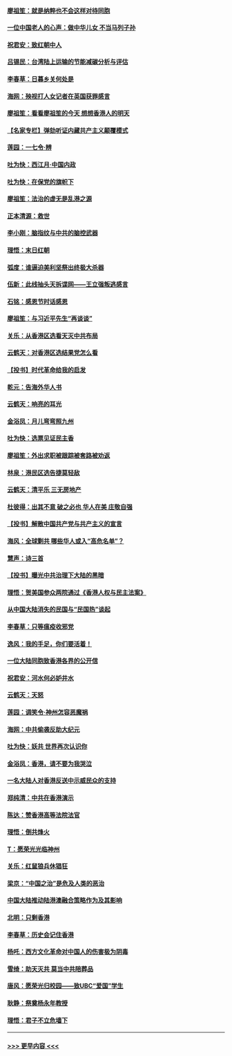 #### [廖祖笙：就是纳粹也不会这样对待同胞](../pages/nsc993/n11697658.md?t=12040555) 
#### [一位中国老人的心声：做中华儿女 不当马列子孙](../pages/nsc993/n11697525.md?t=12040555) 
#### [祝君安：致红朝中人](../pages/nsc993/n11697518.md?t=12040555) 
#### [吕锡民：台湾陆上运输的节能减碳分析与评估](../pages/nsc993/n11694983.md?t=12040555) 
#### [李春草：日暮乡关何处是](../pages/nsc993/n11694805.md?t=12040555) 
#### [海网：殃视打人女记者在英国获罪感言](../pages/nsc993/n11693832.md?t=12040555) 
#### [廖祖笙：看看廖祖笙的今天 想想香港人的明天](../pages/nsc993/n11693707.md?t=12040555) 
#### [【名家专栏】弹劾听证内藏共产主义颠覆模式](../pages/nsc993/n11693563.md?t=12040555) 
#### [莲园：一七令‧辨](../pages/nsc993/n11692558.md?t=12040555) 
#### [吐为快：西江月·中国内政](../pages/nsc993/n11692071.md?t=12040555) 
#### [吐为快：在保党的旗帜下](../pages/nsc993/n11691188.md?t=12040555) 
#### [廖祖笙：法治的虚无是乱港之源](../pages/nsc993/n11690605.md?t=12040555) 
#### [正本清源：救世](../pages/nsc993/n11689134.md?t=12040555) 
#### [李小刚：脑指纹与中共的脑控武器](../pages/nsc993/n11688900.md?t=12040555) 
#### [理悟：末日红朝](../pages/nsc993/n11688829.md?t=12040555) 
#### [弧度：谁逼迫美利坚祭出终极大杀器](../pages/nsc993/n11688735.md?t=12040555) 
#### [伍新：此线抽头天拆谍网——王立强叛逃感言](../pages/nsc993/n11687981.md?t=12040555) 
#### [石铭：感恩节时话感恩](../pages/nsc993/n11687568.md?t=12040555) 
#### [廖祖笙：与习近平先生“再谈谈”](../pages/nsc993/n11687005.md?t=12040555) 
#### [关乐：从香港区选看天灭中共布局](../pages/nsc993/n11686647.md?t=12040555) 
#### [云鹤天：对香港区选结果党怎么看](../pages/nsc993/n11686216.md?t=12040555) 
#### [【投书】时代革命给我的启发](../pages/nsc993/n11684287.md?t=12040555) 
#### [乾元：告海外华人书](../pages/nsc993/n11684044.md?t=12040555) 
#### [云鹤天：响亮的耳光](../pages/nsc993/n11684254.md?t=12040555) 
#### [金浴凤：月儿弯弯照九州](../pages/nsc993/n11684231.md?t=12040555) 
#### [吐为快：选票见证民主香](../pages/nsc993/n11684206.md?t=12040555) 
#### [廖祖笙：外出求职被跟踪被套路被劝返](../pages/nsc993/n11683874.md?t=12040555) 
#### [林泉：港民区选告捷莫轻敌](../pages/nsc993/n11683930.md?t=12040555) 
#### [云鹤天：清平乐 三无房地产](../pages/nsc993/n11681521.md?t=12040555) 
#### [杜彼得：出其不意 破之必也 华人在美 庄敬自强](../pages/nsc993/n11679554.md?t=12040555) 
#### [【投书】解散中国共产党与共产主义的宣言](../pages/nsc993/n11679177.md?t=12040555) 
#### [海风：全球剿共 哪些华人或入“高危名单”？](../pages/nsc993/n11678617.md?t=12040555) 
#### [慧声：诗三首](../pages/nsc993/n11678848.md?t=12040555) 
#### [【投书】曝光中共治理下大陆的黑暗](../pages/nsc993/n11678674.md?t=12040555) 
#### [理悟：贺美国参众两院通过《香港人权与民主法案》](../pages/nsc993/n11678104.md?t=12040555) 
#### [从中国大陆消失的民国与“民国热”谈起](../pages/nsc993/n11678075.md?t=12040555) 
#### [李春草：只等瘟疫收邪党](../pages/nsc993/n11677308.md?t=12040555) 
#### [逸风：我的手足，你们要活着！](../pages/nsc993/n11676352.md?t=12040555) 
#### [一位大陆同胞致香港各界的公开信](../pages/nsc993/n11675761.md?t=12040555) 
#### [祝君安：河水何必妒井水](../pages/nsc993/n11675746.md?t=12040555) 
#### [云鹤天：天怒](../pages/nsc993/n11675718.md?t=12040555) 
#### [莲园：调笑令‧神州怎容恶魔祸](../pages/nsc993/n11675648.md?t=12040555) 
#### [海网：中共偷袭反助大纪元](../pages/nsc993/n11673515.md?t=12040555) 
#### [吐为快：妖共 世界再次认识你](../pages/nsc993/n11673506.md?t=12040555) 
#### [金浴凤：香港，请不要为我哭泣](../pages/nsc993/n11673248.md?t=12040555) 
#### [一名大陆人对香港反送中示威民众的支持](../pages/nsc993/n11672615.md?t=12040555) 
#### [郑纯清：中共在香港演示](../pages/nsc993/n11670539.md?t=12040555) 
#### [陈达：赞香港高等法院法官](../pages/nsc993/n11669542.md?t=12040555) 
#### [理悟：倒共烽火](../pages/nsc993/n11668844.md?t=12040555) 
#### [T：愿荣光光临神州](../pages/nsc993/n11668421.md?t=12040555) 
#### [关乐：红鼠狼兵休猖狂](../pages/nsc993/n11668378.md?t=12040555) 
#### [梁京：“中国之治”是危及人类的恶治](../pages/nsc993/n11668328.md?t=12040555) 
#### [中国大陆推动陆港澳融合策略作为及其影响](../pages/nsc993/n11668157.md?t=12040555) 
#### [北明：只剩香港](../pages/nsc993/n11668002.md?t=12040555) 
#### [李春草：历史会记住香港](../pages/nsc993/n11667927.md?t=12040555) 
#### [杨吒：西方文化革命对中国人的伤害极为阴毒](../pages/nsc993/n11664521.md?t=12040555) 
#### [雪绮：助天灭共 莫当中共陪葬品](../pages/nsc993/n11662650.md?t=12040555) 
#### [唐风：愿荣光归校园——致UBC“爱国”学生](../pages/nsc993/n11662194.md?t=12040555) 
#### [耿静：祭奠杨永年教授](../pages/nsc993/n11662514.md?t=12040555) 
#### [理悟：君子不立危墙下](../pages/nsc993/n11662172.md?t=12040555) 

----
#### [ >>> 更早内容 <<< ](../indexes/nsc993-earlier.md)
